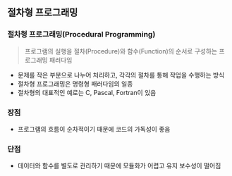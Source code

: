 ## 절차형 프로그래밍

### 절차형 프로그래밍(Procedural Programming)
> 프로그램의 실행을 절차(Procedure)와 함수(Function)의 순서로 구성하는 프로그래밍 패러다임
- 문제를 작은 부분으로 나누어 처리하고, 각각의 절차를 통해 작업을 수행하는 방식
- 절차형 프로그래밍은 명령형 패러다임의 일종
- 절차형의 대표적인 예로는 C, Pascal, Fortran이 있음

### 장점
- 프로그램의 흐름이 순차적이기 때문에 코드의 가독성이 좋음

### 단점
- 데이터와 함수를 별도로 관리하기 때문에 모듈화가 어렵고 유지 보수성이 떨어짐
